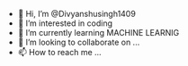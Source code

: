 - 👋 Hi, I’m @Divyanshusingh1409
- 👀 I’m interested in coding 
- 🌱 I’m currently learning  MACHINE LEARNIG 
- 💞️ I’m looking to collaborate on ...
- 📫 How to reach me ...

<!---
Divyanshusingh1409/Divyanshusingh1409 is a ✨ special ✨ repository because its `README.md` (this file) appears on your GitHub profile.
You can click the Preview link to take a look at your changes.
--->
